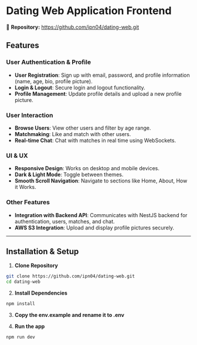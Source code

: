 # Dating Web Application Frontend

📂 **Repository:** https://github.com/ipn04/dating-web.git

## Features

### User Authentication & Profile
- **User Registration**: Sign up with email, password, and profile information (name, age, bio, profile picture).
- **Login & Logout**: Secure login and logout functionality.
- **Profile Management**: Update profile details and upload a new profile picture.

### User Interaction
- **Browse Users**: View other users and filter by age range.
- **Matchmaking**: Like and match with other users.
- **Real-time Chat**: Chat with matches in real time using WebSockets.

### UI & UX
- **Responsive Design**: Works on desktop and mobile devices.
- **Dark & Light Mode**: Toggle between themes.
- **Smooth Scroll Navigation**: Navigate to sections like Home, About, How it Works.

### Other Features
- **Integration with Backend API**: Communicates with NestJS backend for authentication, users, matches, and chat.
- **AWS S3 Integration**: Upload and display profile pictures securely.

---

## Installation & Setup

1. **Clone Repository**

```bash
git clone https://github.com/ipn04/dating-web.git
cd dating-web
```

2. **Install Dependencies**

```bash
npm install
```

3. **Copy the env.example and rename it to .env**

4. **Run the app**

```bash
npm run dev
```
